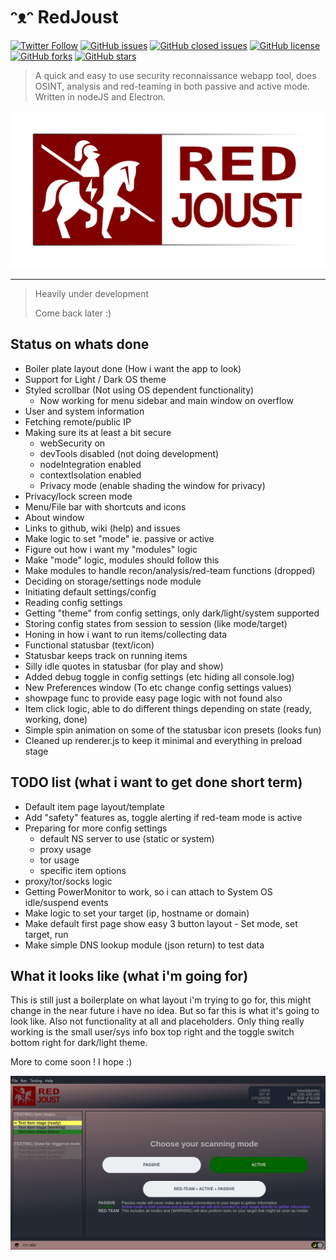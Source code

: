 # ᵔᴥᵔ RedJoust

[![Twitter Follow](https://img.shields.io/twitter/follow/davidbl.svg?style=social&label=Follow)](https://twitter.com/davidbl) [![GitHub issues](https://img.shields.io/github/issues/kawaiipantsu/redjoust.svg)](https://github.com/kawaiipantsu/redjoust/issues) [![GitHub closed issues](https://img.shields.io/github/issues-closed/kawaiipantsu/redjoust.svg)](https://github.com/kawaiipantsu/redjoust/issues) [![GitHub license](https://img.shields.io/github/license/kawaiipantsu/redjoust.svg)](https://github.com/kawaiipantsu/redjoust/blob/master/LICENSE) [![GitHub forks](https://img.shields.io/github/forks/kawaiipantsu/redjoust.svg)](https://github.com/kawaiipantsu/redjoust/network) [![GitHub stars](https://img.shields.io/github/stars/kawaiipantsu/redjoust.svg)](https://github.com/kawaiipantsu/redjoust/stargazers)
> A quick and easy to use security reconnaissance webapp tool, does OSINT, analysis and red-teaming in both passive and active mode. Written in nodeJS and Electron.

![RedJoust](assets/redjoust-banner.png)

---

> Heavily under development
>
> Come back later :)

## Status on whats done

- Boiler plate layout done (How i want the app to look)
- Support for Light / Dark OS theme
- Styled scrollbar (Not using OS dependent functionality)
  - Now working for menu sidebar and main window on overflow
- User and system information
- Fetching remote/public IP
- Making sure its at least a bit secure
  - webSecurity on
  - devTools disabled (not doing development)
  - nodeIntegration enabled
  - contextIsolation enabled
  - Privacy mode (enable shading the window for privacy)
- Privacy/lock screen mode
- Menu/File bar with shortcuts and icons
- About window
- Links to github, wiki (help) and issues
- Make logic to set "mode" ie. passive or active
- Figure out how i want my "modules" logic
- Make "mode" logic, modules should follow this
- Make modules to handle recon/analysis/red-team functions (dropped)
- Deciding on storage/settings node module
- Initiating default settings/config
- Reading config settings
- Getting "theme" from config settings, only dark/light/system supported
- Storing config states from session to session (like mode/target)
- Honing in how i want to run items/collecting data
- Functional statusbar (text/icon)
- Statusbar keeps track on running items
- Silly idle quotes in statusbar (for play and show)
- Added debug toggle in config settings (etc hiding all console.log)
- New Preferences window (To etc change config settings values)
- showpage func to provide easy page logic with not found also
- Item click logic, able to do different things depending on state (ready, working, done)
- Simple spin animation on some of the statusbar icon presets (looks fun)
- Cleaned up renderer.js to keep it minimal and everything in preload stage

## TODO list (what i want to get done short term)

- Default item page layout/template
- Add "safety" features as, toggle alerting if red-team mode is active
- Preparing for more config settings
  - default NS server to use (static or system)
  - proxy usage
  - tor usage
  - specific item options
- proxy/tor/socks logic
- Getting PowerMonitor to work, so i can attach to System OS idle/suspend events
- Make logic to set your target (ip, hostname or domain)
- Make default first page show easy 3 button layout - Set mode, set target, run
- Make simple DNS lookup module (json return) to test data

## What it looks like (what i'm going for)

This is still just a boilerplate on what layout i'm trying to go for, this might change in the near future i have no idea. But so far this is what it's going to look like. Also not functionality at all and placeholders. Only thing really working is the small user/sys info box top right and the toggle switch bottom right for dark/light theme.

More to come soon ! I hope :)

![Main view](assets/screenshot-main-view.png)
